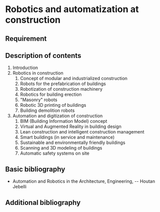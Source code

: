 # Robotics and automatization at construction

## Requirement

## Description of contents

1. Introduction
2. Robotics in construction
    1. Concept of modular and industrialized construction
    2. Robots for the prefabrication of buildings
    3. Robotization of construction machinery
    4. Robotics for building erection
    5. "Masonry" robots
    6. Robotic 3D printing of buildings
    7. Building demolition robots
3. Automation and digitization of construction
    1. BIM (Building Information Model) concept
    2. Virtual and Augmented Reality in building design
    3. Lean construction and intelligent construction management
    4. Smart buildings (in service and maintenance)
    5. Sustainable and environmentally friendly buildings
    6. Scanning and 3D modeling of buildings
    7. Automatic safety systems on site

## Basic bibliography

- Automation and Robotics in the Architecture, Engineering, -- Houtan Jebelli

## Additional bibliography
